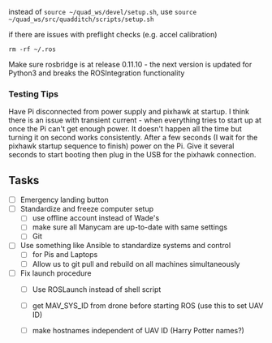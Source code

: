instead of ```source ~/quad_ws/devel/setup.sh```, use ```source ~/quad_ws/src/quadditch/scripts/setup.sh``` 


if there are issues with preflight checks (e.g. accel calibration)
``` 
rm -rf ~/.ros
```

Make sure rosbridge is at release 0.11.10 - the next version is updated for Python3 and breaks the ROSIntegration functionality


### Testing Tips

Have Pi disconnected from power supply and pixhawk at startup. I think there is an issue with transient current - when everything tries to start up at once the Pi can't get enough power. It doesn't happen all the time but turning it on second works consistently. After a few seconds (I wait for the pixhawk startup sequence to finish) power on the Pi. Give it several seconds to start booting then plug in the USB for the pixhawk connection. 

## Tasks
- [ ] Emergency landing button
- [ ] Standardize and freeze computer setup
  - [ ] use offline account instead of Wade's
  - [ ] make sure all Manycam are up-to-date with same settings
  - [ ] Git
- [ ] Use something like Ansible to standardize systems and control
  - [ ] for Pis and Laptops
  - [ ] Allow us to git pull and rebuild on all machines simultaneously
- [ ] Fix launch procedure
  - [ ]  Use ROSLaunch instead of shell script
  - [ ]  get MAV_SYS_ID from drone before starting ROS (use this to set UAV ID)
  - [ ]  make hostnames independent of UAV ID (Harry Potter names?)

